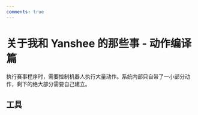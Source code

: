 ```yaml
---
comments: true
---
```


# 关于我和 Yanshee 的那些事 - 动作编译篇

执行赛事程序时，需要控制机器人执行大量动作。系统内部只自带了一小部分动作，剩下的绝大部分需要自己建立。

## 工具
